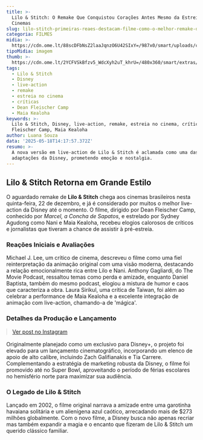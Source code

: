 ```yaml
---
title: >-
  Lilo & Stitch: O Remake Que Conquistou Corações Antes Mesmo da Estreia nos
  Cinemas
slug: lilo-stitch-primeiras-reaes-destacam-filme-como-o-melhor-remake-da-disney
categoria: FILMES
midia: >-
  https://cdn.ome.lt/88scDFbNsZ2laaJqnzO6U42SIxY=/987x0/smart/uploads/conteudo/fotos/liloestitchremake_qevJJ9D.jpg
tipoMidia: imagem
thumb: >-
  https://cdn.ome.lt/2YCFVSkBfzv5_WdcXyh2uT_khrU=/480x360/smart/extras/conteudos/liloestitchremake_x84JX5f.jpg
tags:
  - Lilo & Stitch
  - Disney
  - live-action
  - remake
  - estreia no cinema
  - críticas
  - Dean Fleischer Camp
  - Maia Kealoha
keywords: >-
  Lilo & Stitch, Disney, live-action, remake, estreia no cinema, críticas, Dean
  Fleischer Camp, Maia Kealoha
author: Luana Souza
data: '2025-05-18T14:17:57.372Z'
resumo: >-
  A nova versão em live-action de Lilo & Stitch é aclamada como uma das melhores
  adaptações da Disney, prometendo emoção e nostalgia.
---
```


## Lilo & Stitch Retorna em Grande Estilo

<blockquote class="twitter-tweet"><a href="https://twitter.com/user/status/1923920546577907744"></a></blockquote>

O aguardado remake de **Lilo & Stitch** chega aos cinemas brasileiros nesta quinta-feira, 22 de dezembro, e já é considerado por muitos o melhor live-action da Disney até o momento. O filme, dirigido por Dean Fleischer Camp, conhecido por *Marcel, a Concha de Sapatos*, e estrelado por Sydney Agudong como Nani e Maia Kealoha, recebeu elogios calorosos de críticos e jornalistas que tiveram a chance de assistir à pré-estreia.

<blockquote class="twitter-tweet"><a href="https://twitter.com/user/status/1923891318280868167"></a></blockquote>

### Reações Iniciais e Avaliações

<blockquote class="twitter-tweet"><a href="https://twitter.com/user/status/1923891355274588662"></a></blockquote>

Michael J. Lee, um crítico de cinema, descreveu o filme como uma fiel reinterpretação da animação original com uma visão moderna, destacando a relação emocionalmente rica entre Lilo e Nani. Anthony Gagliardi, do The Movie Podcast, ressaltou temas como perda e amizade, enquanto Daniel Baptista, também do mesmo podcast, elogiou a mistura de humor e caos que caracteriza a obra. Laura Sirikul, uma crítica de Taiwan, foi além ao celebrar a performance de Maia Kealoha e a excelente integração de animação com live-action, chamando-a de 'mágica'.

<blockquote class="twitter-tweet"><a href="https://twitter.com/user/status/1923895389016686812"></a></blockquote>

### Detalhes da Produção e Lançamento

<blockquote class="instagram-media" data-instgrm-permalink="https://www.instagram.com/reel/DJxeSbmNQRo/" data-instgrm-version="14" style="width:100%; max-width:540px; margin:1rem auto;"><a href="https://www.instagram.com/reel/DJxeSbmNQRo/">Ver post no Instagram</a></blockquote>

Originalmente planejado como um exclusivo para Disney+, o projeto foi elevado para um lançamento cinematográfico, incorporando um elenco de apoio de alto calibre, incluindo Zach Galifianakis e Tia Carrere. Complementando a estratégia de marketing robusta da Disney, o filme foi promovido até no Super Bowl, aproveitando o período de férias escolares no hemisfério norte para maximizar sua audiência.

### O Legado de Lilo & Stitch

Lançado em 2002, o filme original narrava a amizade entre uma garotinha havaiana solitária e um alienígena azul caótico, arrecadando mais de $273 milhões globalmente. Com o novo filme, a Disney busca não apenas recriar mas também expandir a magia e o encanto que fizeram de Lilo & Stitch um querido clássico familiar.

